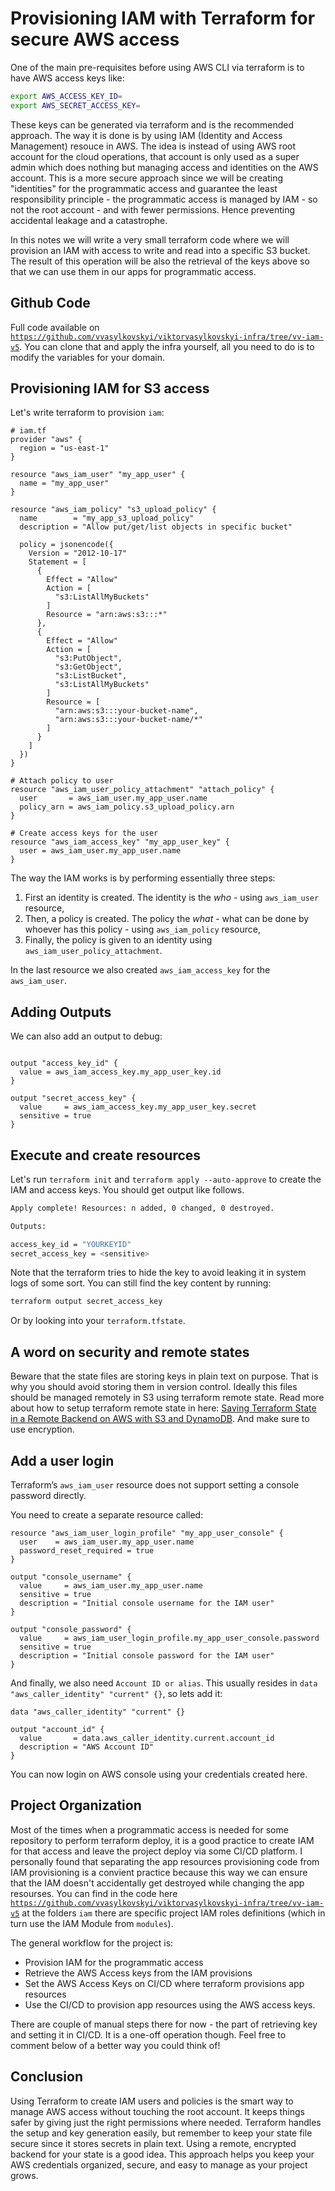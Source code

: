 # Provisioning IAM with Terraform for secure AWS access

One of the main pre-requisites before using AWS CLI via terraform is to have AWS access keys like: 

```sh
export AWS_ACCESS_KEY_ID=
export AWS_SECRET_ACCESS_KEY=
```

These keys can be generated via terraform and is the recommended approach. The way it is done is by using IAM (Identity and Access Management) resouce in AWS. The idea is instead of using AWS root account for the cloud operations, that account is only used as a super admin which does nothing but managing access and identities on the AWS account. This is a more secure approach since we will be creating "identities" for the programmatic access and guarantee the least responsibility principle - the programmatic access is managed by IAM - so not the root account - and with fewer permissions. Hence preventing accidental leakage and a catastrophe. 

In this notes we will write a very small terraform code where we will provision an IAM with access to write and read into a specific S3 bucket. The result of this operation will be also the retrieval of the keys above so that we can use them in our apps for programmatic access.

## Github Code

Full code available on [`https://github.com/vvasylkovskyi/viktorvasylkovskyi-infra/tree/vv-iam-v5`](https://github.com/vvasylkovskyi/viktorvasylkovskyi-infra/tree/vv-iam-v5). You can clone that and apply the infra yourself, all you need to do is to modify the variables for your domain.

## Provisioning IAM for S3 access 

Let's write terraform to provision `iam`: 


```hcl
# iam.tf
provider "aws" {
  region = "us-east-1" 
}

resource "aws_iam_user" "my_app_user" {
  name = "my_app_user"
}

resource "aws_iam_policy" "s3_upload_policy" {
  name        = "my_app_s3_upload_policy"
  description = "Allow put/get/list objects in specific bucket"

  policy = jsonencode({
    Version = "2012-10-17"
    Statement = [
      {
        Effect = "Allow"
        Action = [
          "s3:ListAllMyBuckets"
        ]
        Resource = "arn:aws:s3:::*"
      },
      {
        Effect = "Allow"
        Action = [
          "s3:PutObject",
          "s3:GetObject",
          "s3:ListBucket",
          "s3:ListAllMyBuckets"
        ]
        Resource = [
          "arn:aws:s3:::your-bucket-name",
          "arn:aws:s3:::your-bucket-name/*"
        ]
      }
    ]
  })
}

# Attach policy to user
resource "aws_iam_user_policy_attachment" "attach_policy" {
  user       = aws_iam_user.my_app_user.name
  policy_arn = aws_iam_policy.s3_upload_policy.arn
}

# Create access keys for the user
resource "aws_iam_access_key" "my_app_user_key" {
  user = aws_iam_user.my_app_user.name
}
```

The way the IAM works is by performing essentially three steps: 

1. First an identity is created. The identity is the *who* - using `aws_iam_user` resource,
2. Then, a policy is created. The policy the *what* - what can be done by whoever has this policy - using `aws_iam_policy` resource,
3. Finally, the policy is given to an identity using `aws_iam_user_policy_attachment`. 

In the last resource we also created `aws_iam_access_key` for the `aws_iam_user`. 

## Adding Outputs

We can also add an output to debug:

```hcl

output "access_key_id" {
  value = aws_iam_access_key.my_app_user_key.id
}

output "secret_access_key" {
  value     = aws_iam_access_key.my_app_user_key.secret
  sensitive = true
}
```

## Execute and create resources

Let's run `terraform init` and `terraform apply --auto-approve` to create the IAM and access keys. You should get output like follows.

```sh
Apply complete! Resources: n added, 0 changed, 0 destroyed.

Outputs:

access_key_id = "YOURKEYID"
secret_access_key = <sensitive>
```

Note that the terraform tries to hide the key to avoid leaking it in system logs of some sort. You can still find the key content by running: 

```sh
terraform output secret_access_key
```

Or by looking into your `terraform.tfstate`. 

## A word on security and remote states

Beware that the state files are storing keys in plain text on purpose. That is why you should avoid storing them in version control. Ideally this files should be managed remotely in S3 using terraform remote state. Read more about how to setup terraform remote state in here: [Saving Terraform State in a Remote Backend on AWS with S3 and DynamoDB](https://www.viktorvasylkovskyi.com/posts/terraform-state-in-s3-dynamodb-backend). And make sure to use encryption.

## Add a user login 

Terraform’s `aws_iam_user` resource does not support setting a console password directly.

You need to create a separate resource called:

```hcl
resource "aws_iam_user_login_profile" "my_app_user_console" {
  user    = aws_iam_user.my_app_user.name
  password_reset_required = true 
}

output "console_username" {
  value     = aws_iam_user.my_app_user.name
  sensitive = true
  description = "Initial console username for the IAM user"
}

output "console_password" {
  value     = aws_iam_user_login_profile.my_app_user_console.password
  sensitive = true
  description = "Initial console password for the IAM user"
}
```

And finally, we also need `Account ID or alias`. This usually resides in `data "aws_caller_identity" "current" {}`, so lets add it: 

```hcl
data "aws_caller_identity" "current" {}

output "account_id" {
  value       = data.aws_caller_identity.current.account_id
  description = "AWS Account ID"
}
```

You can now login on AWS console using your credentials created here.

## Project Organization

Most of the times when a programmatic access is needed for some repository to perform terraform deploy, it is a good practice to create IAM for that access and leave the project deploy via some CI/CD platform. I personally found that separating the app resources provisioning code from IAM provisioning is a convient practice because this way we can ensure that the IAM doesn't accidentally get destroyed while changing the app resourses. You can find in the code here [`https://github.com/vvasylkovskyi/viktorvasylkovskyi-infra/tree/vv-iam-v5`](https://github.com/vvasylkovskyi/viktorvasylkovskyi-infra/tree/vv-iam-v5) at the folders `iam` there are specific project IAM roles definitions (which in turn use the IAM Module from `modules`). 

The general workflow for the project is:

  - Provision IAM for the programmatic access
  - Retrieve the AWS Access keys from the IAM provisions 
  - Set the AWS Access Keys on CI/CD where terraform provisions app resources
  - Use the CI/CD to provision app resources using the AWS access keys. 

There are couple of manual steps there for now - the part of retrieving key and setting it in CI/CD. It is a one-off operation though. Feel free to comment below of a better way you could think of!

## Conclusion

Using Terraform to create IAM users and policies is the smart way to manage AWS access without touching the root account. It keeps things safer by giving just the right permissions where needed. Terraform handles the setup and key generation easily, but remember to keep your state file secure since it stores secrets in plain text. Using a remote, encrypted backend for your state is a good idea. This approach helps you keep your AWS credentials organized, secure, and easy to manage as your project grows.